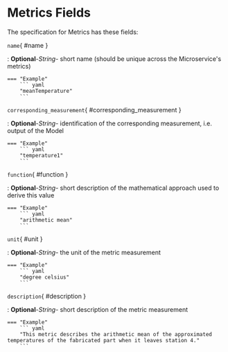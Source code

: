 <style>
  .md-content__button {
    display: none;
  }
</style>
# Metrics Fields




The specification for Metrics
has these fields:

`name`{ #name }

:   **Optional**-*String*- short name (should be unique across the Microservice's metrics)


    === "Example"
        ``` yaml     
        "meanTemperature"
        ```

`corresponding_measurement`{ #corresponding_measurement }

:   **Optional**-*String*- identification of the corresponding measurement, i.e. output of the Model


    === "Example"
        ``` yaml     
        "temperature1"
        ```

`function`{ #function }

:   **Optional**-*String*- short description of the mathematical approach used to derive this value


    === "Example"
        ``` yaml     
        "arithmetic mean"
        ```

`unit`{ #unit }

:   **Optional**-*String*- the unit of the metric measurement


    === "Example"
        ``` yaml     
        "degree celsius"
        ```

`description`{ #description }

:   **Optional**-*String*- short description of the metric measurement


    === "Example"
        ``` yaml     
        "This metric describes the arithmetic mean of the approximated temperatures of the fabricated part when it leaves station 4."
        ```

